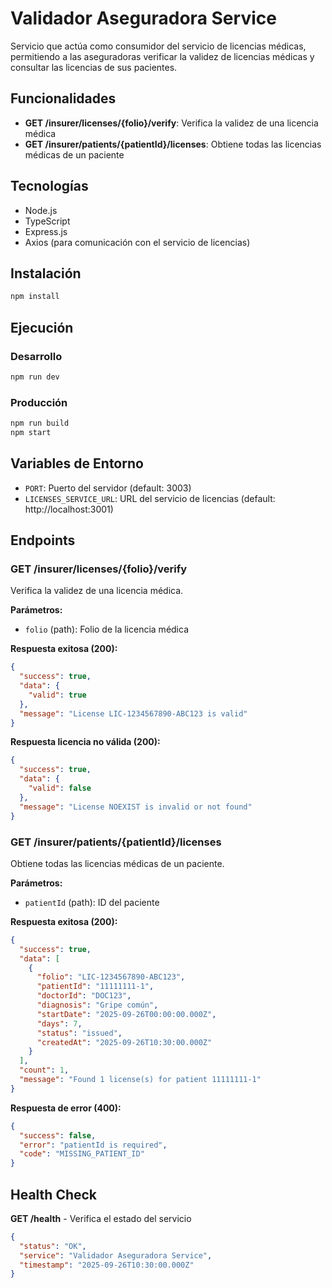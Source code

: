 # Validador Aseguradora Service

Servicio que actúa como consumidor del servicio de licencias médicas, permitiendo a las aseguradoras verificar la validez de licencias médicas y consultar las licencias de sus pacientes.

## Funcionalidades

- **GET /insurer/licenses/{folio}/verify**: Verifica la validez de una licencia médica
- **GET /insurer/patients/{patientId}/licenses**: Obtiene todas las licencias médicas de un paciente

## Tecnologías

- Node.js
- TypeScript
- Express.js
- Axios (para comunicación con el servicio de licencias)

## Instalación

```bash
npm install
```

## Ejecución

### Desarrollo
```bash
npm run dev
```

### Producción
```bash
npm run build
npm start
```

## Variables de Entorno

- `PORT`: Puerto del servidor (default: 3003)
- `LICENSES_SERVICE_URL`: URL del servicio de licencias (default: http://localhost:3001)

## Endpoints

### GET /insurer/licenses/{folio}/verify

Verifica la validez de una licencia médica.

**Parámetros:**
- `folio` (path): Folio de la licencia médica

**Respuesta exitosa (200):**
```json
{
  "success": true,
  "data": {
    "valid": true
  },
  "message": "License LIC-1234567890-ABC123 is valid"
}
```

**Respuesta licencia no válida (200):**
```json
{
  "success": true,
  "data": {
    "valid": false
  },
  "message": "License NOEXIST is invalid or not found"
}
```

### GET /insurer/patients/{patientId}/licenses

Obtiene todas las licencias médicas de un paciente.

**Parámetros:**
- `patientId` (path): ID del paciente

**Respuesta exitosa (200):**
```json
{
  "success": true,
  "data": [
    {
      "folio": "LIC-1234567890-ABC123",
      "patientId": "11111111-1",
      "doctorId": "DOC123",
      "diagnosis": "Gripe común",
      "startDate": "2025-09-26T00:00:00.000Z",
      "days": 7,
      "status": "issued",
      "createdAt": "2025-09-26T10:30:00.000Z"
    }
  ],
  "count": 1,
  "message": "Found 1 license(s) for patient 11111111-1"
}
```

**Respuesta de error (400):**
```json
{
  "success": false,
  "error": "patientId is required",
  "code": "MISSING_PATIENT_ID"
}
```

## Health Check

**GET /health** - Verifica el estado del servicio

```json
{
  "status": "OK",
  "service": "Validador Aseguradora Service", 
  "timestamp": "2025-09-26T10:30:00.000Z"
}
```